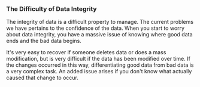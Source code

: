 ### The Difficulty of Data Integrity 

The integrity of data is a difficult property to manage. The current problems we have pertains to the confidence of the data. When you start to worry about data integrity, you have a massive issue of knowing where good data ends and the bad data begins.

It's very easy to recover if someone deletes data or does a mass modification, but is very difficult if the data has been modified over time. If the changes occurred in this way, differentiating good data from bad data is a very complex task. An added issue arises if you don't know what actually caused that change to occur.

